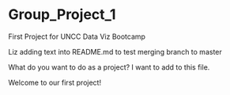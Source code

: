 # Group_Project_1
First Project for UNCC Data Viz Bootcamp


Liz adding text into README.md to test merging branch to master


What do you want to do as a project?
I want to add to this file.

Welcome to our first project!




